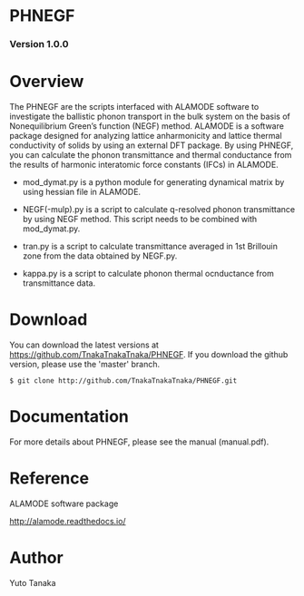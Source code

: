 PHNEGF
====

### Version 1.0.0

# Overview
The PHNEGF are the scripts interfaced with ALAMODE software to investigate the ballistic phonon transport in the bulk system on the basis of Nonequilibrium Green’s function (NEGF) method. ALAMODE is a software package designed for analyzing lattice anharmonicity and lattice thermal conductivity of solids by using an external DFT package. By using PHNEGF, you can calculate the phonon transmittance and thermal conductance from the results of harmonic interatomic force constants (IFCs) in ALAMODE.


* mod_dymat.py is a python module for generating dynamical matrix by using hessian file in ALAMODE. 

* NEGF(-mulp).py is a script to calculate q-resolved phonon transmittance by using NEGF method. This script needs to be combined with mod_dymat.py.

* tran.py is a script to calculate transmittance averaged in 1st Brillouin zone from the data obtained by NEGF.py.

* kappa.py is a script to calculate phonon thermal ocnductance from transmittance data.

# Download
You can download the latest versions at https://github.com/TnakaTnakaTnaka/PHNEGF. If you download the github version, please use the 'master' branch.

```
$ git clone http://github.com/TnakaTnakaTnaka/PHNEGF.git
```

# Documentation
For more details about PHNEGF, please see the manual (manual.pdf).

# Reference
ALAMODE software package

http://alamode.readthedocs.io/

# Author
Yuto Tanaka 
